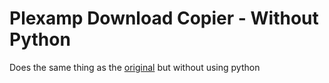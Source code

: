 # Plexamp Download Copier - Without Python

Does the same thing as the [original](https://github.com/danrahn/Plexamp-Download-Copier) but without using python
